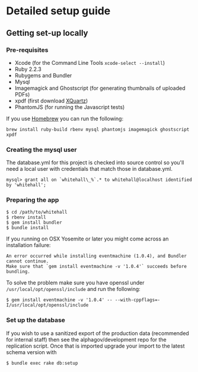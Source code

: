 # Detailed setup guide

## Getting set-up locally

### Pre-requisites

* Xcode (for the Command Line Tools `xcode-select --install`)
* Ruby 2.2.3
* Rubygems and Bundler
* Mysql
* Imagemagick and Ghostscript (for generating thumbnails of uploaded
  PDFs)
* xpdf (first download [XQuartz](http://www.xquartz.org/))
* PhantomJS (for running the Javascript tests)

If you use [Homebrew](http://brew.sh/) you can run the following:

```
brew install ruby-build rbenv mysql phantomjs imagemagick ghostscript xpdf
```

### Creating the mysql user

The database.yml for this project is checked into source control so
you'll need a local user with credentials that match those in
database.yml.

```
mysql> grant all on `whitehall\_%`.* to whitehall@localhost identified by 'whitehall';
```

### Preparing the app

```
$ cd /path/to/whitehall
$ rbenv install
$ gem install bundler
$ bundle install
```

If you running on OSX Yosemite or later you might come across an installation failure:

```
An error occurred while installing eventmachine (1.0.4), and Bundler cannot continue.
Make sure that `gem install eventmachine -v '1.0.4'` succeeds before bundling.
```

To solve the problem make sure you have openssl under `/usr/local/opt/openssl/include` and run the following:

```
$ gem install eventmachine -v '1.0.4' -- --with-cppflags=-I/usr/local/opt/openssl/include
```

### Set up the database

If you wish to use a sanitized export of the production data (recommended for
internal staff) then see the alphagov/development repo for the replication script.
Once that is imported upgrade your import to the latest schema version with

```
$ bundle exec rake db:setup
```

